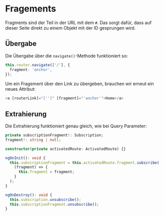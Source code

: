 # Fragements

Fragments sind der Teil in der URL mit dem `#`. Das sorgt dafür, dass auf dieser Seite direkt zu einem Objekt mit der ID gesprungen wird.

## Übergabe

Die Übergabe über die `navigate()`-Methode funktioniert so: 

````Typescript
this.router.navigate(['/'], {
  fragment: 'anchor',
});
````

Um ein Fragement über den Link zu übergeben, brauchen wir erneut ein neues Attribut:

````Typescript
<a [routerLink]="['']" [fragment]="'anchor'">Home</a>
````

## Extrahierung

Die Extrahierung funktioniert genau gleich, wie bei Query Parameter:

````Typescript
private subscriptionFragment!: Subscription;
fragment!: string | null;

constructor(private activatedRoute: ActivatedRoute) {}

ngOnInit(): void {
  this.subscriptionFragment = this.activatedRoute.fragment.subscribe(
    (fragment) => {
      this.fragment = fragment;
    }
  );
}

ngOnDestroy(): void {
  this.subscription.unsubscribe();
  this.subscriptionFragment.unsubscribe();
}
````